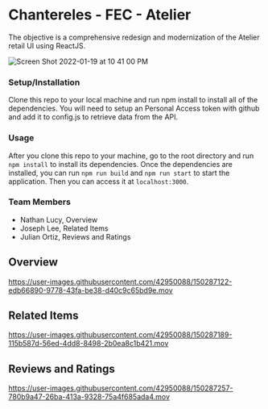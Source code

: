 
# Chantereles - FEC - Atelier

The objective is a comprehensive redesign and modernization of the Atelier retail UI using ReactJS.


![Screen Shot 2022-01-19 at 10 41 00 PM](https://user-images.githubusercontent.com/42950088/150286912-bbe8f2d2-e3b3-4bba-ba3b-6da2d689bf9d.png)

### Setup/Installation
Clone this repo to your local machine and run npm install to install all of the dependencies.
You will need to setup an Personal Access token with github and add it to config.js to retrieve data from the API.


### Usage
After you clone this repo to your machine, go to the root directory and run ```npm install``` to install its dependencies.
Once the dependencies are installed, you can run ```npm run build``` and ```npm run start``` to start the application. Then you can access it at ```localhost:3000```.

### Team Members
* Nathan Lucy, Overview
* Joseph Lee, Related Items
* Julian Ortiz, Reviews and Ratings

## Overview

https://user-images.githubusercontent.com/42950088/150287122-edb66890-9778-43fa-be38-d40c9c65bd9e.mov

## Related Items

https://user-images.githubusercontent.com/42950088/150287189-115b587d-56ed-4dd8-8498-2b0ea8c1b421.mov

## Reviews and Ratings

https://user-images.githubusercontent.com/42950088/150287257-780b9a47-26ba-413a-9328-75a4f685ada4.mov



